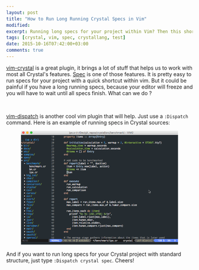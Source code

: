 ```yaml
---
layout: post
title: "How to Run Long Running Crystal Specs in Vim"
modified:
excerpt: Running long specs for your project within Vim? Then this short article is for you.
tags: [crystal, vim, spec, crystallang, test]
date: 2015-10-16T07:42:00+03:00
comments: true
---
```


[vim-crystal](https://github.com/rhysd/vim-crystal) is a great plugin, it brings a lot of stuff
that helps us to work with most all Crystal's features.
[Spec](http://crystal-lang.org/api/Spec.html) is one of those features. It is pretty easy
to run specs for your project with a quick shortcut within vim.
But it could be painful if you have a long running specs, because
your editor will freeze and you will have to wait until all specs finish.
What can we do ?

<br>

[vim-dispatch](https://github.com/tpope/vim-dispatch) is another cool vim plugin that will help.
Just use a `:Dispatch` command.
Here is an example of running specs in Crystal sources:

<figure>
  <img src="/images/crystal-spec-dispatch.gif">
</figure>

And if you want to run long specs for your Crystal project with standard structure, just type `:Dispatch crystal spec`.
Cheers!
